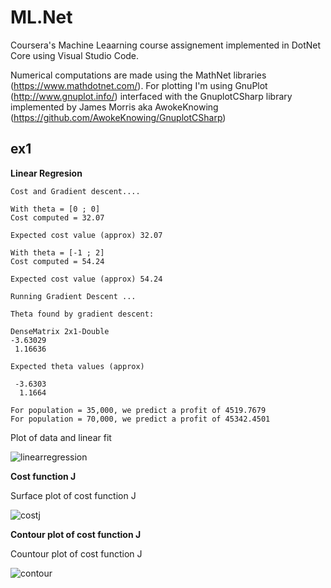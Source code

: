 ML.Net
========
Coursera's Machine Leaarning course assignement implemented in DotNet Core using Visual Studio Code.

Numerical computations are made using the MathNet libraries (https://www.mathdotnet.com/). 
For plotting I'm using GnuPlot (http://www.gnuplot.info/) interfaced with the GnuplotCSharp library implemented by James Morris aka AwokeKnowing (https://github.com/AwokeKnowing/GnuplotCSharp)

ex1
--------
**Linear Regresion**

```
Cost and Gradient descent....

With theta = [0 ; 0]
Cost computed = 32.07

Expected cost value (approx) 32.07

With theta = [-1 ; 2]
Cost computed = 54.24

Expected cost value (approx) 54.24

Running Gradient Descent ...

Theta found by gradient descent:

DenseMatrix 2x1-Double
-3.63029
 1.16636

Expected theta values (approx)

 -3.6303
  1.1664

For population = 35,000, we predict a profit of 4519.7679
For population = 70,000, we predict a profit of 45342.4501

```

Plot of data and linear fit

![linearregression](https://user-images.githubusercontent.com/10128332/53450815-861cae80-3a1d-11e9-9167-e77c7c82739a.png)


**Cost function J**

Surface plot of cost function J

![costj](https://user-images.githubusercontent.com/10128332/53450988-f6c3cb00-3a1d-11e9-91ee-dff92f62c9bd.png)

**Contour plot of cost function J**

Countour plot of cost function J

![contour](https://user-images.githubusercontent.com/10128332/53451004-03e0ba00-3a1e-11e9-95af-96cb077f972c.png)
